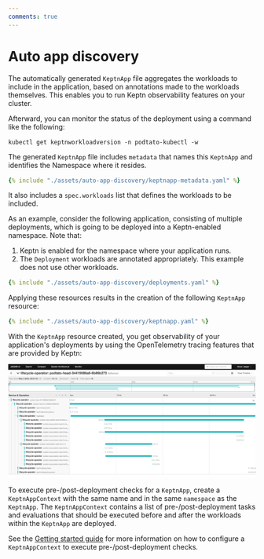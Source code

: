 ```yaml
---
comments: true
---
```


# Auto app discovery

The automatically generated `KeptnApp` file
aggregates the workloads to include in the application,
based on annotations made to the workloads themselves.
This enables you to run Keptn observability features on your cluster.

Afterward, you can monitor the status of the deployment using
a command like the following:

```shell
kubectl get keptnworkloadversion -n podtato-kubectl -w
```

The generated `KeptnApp` file includes `metadata`
that names this `KeptnApp` and identifies the Namespace where it resides.

```yaml
{% include "./assets/auto-app-discovery/keptnapp-metadata.yaml" %}
```

It also includes a `spec.workloads` list
that defines the workloads to be included.

As an example, consider the following application,
consisting of multiple deployments,
which is going to be deployed into a Keptn-enabled namespace.
Note that:

1. Keptn is enabled for the namespace where your application runs.
1. The `Deployment` workloads are annotated appropriately.
   This example does not use other workloads.

```yaml
{% include "./assets/auto-app-discovery/deployments.yaml" %}
```

Applying these resources results in the creation
of the following `KeptnApp` resource:

```yaml
{% include "./assets/auto-app-discovery/keptnapp.yaml" %}
```

With the `KeptnApp` resource created,
you get observability of your application's deployments
by using the OpenTelemetry tracing features
that are provided by Keptn:

![Application deployment trace](./assets/trace.png)

To execute pre-/post-deployment checks for a `KeptnApp`,
create a `KeptnAppContext` with the same name and in the same `namespace` as the `KeptnApp`.
The `KeptnAppContext` contains a list of
pre-/post-deployment tasks and evaluations
that should be executed before and after the
workloads within the `KeptnApp` are deployed.

See the [Getting started guide](../getting-started/lifecycle-management.md#more-control-over-the-application)
for more information on how to configure a `KeptnAppContext`
to execute pre-/post-deployment checks.

